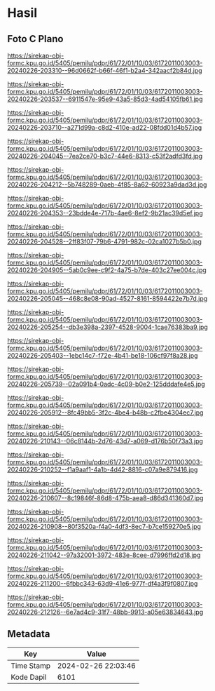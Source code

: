 # Hasil

## Foto C Plano

https://sirekap-obj-formc.kpu.go.id/5405/pemilu/pdpr/61/72/01/10/03/6172011003003-20240226-203310--96d0662f-b66f-46f1-b2a4-342aacf2b84d.jpg

https://sirekap-obj-formc.kpu.go.id/5405/pemilu/pdpr/61/72/01/10/03/6172011003003-20240226-203537--6911547e-95e9-43a5-85d3-4ad54105fb61.jpg

https://sirekap-obj-formc.kpu.go.id/5405/pemilu/pdpr/61/72/01/10/03/6172011003003-20240226-203710--a271d99a-c8d2-410e-ad22-08fdd01d4b57.jpg

https://sirekap-obj-formc.kpu.go.id/5405/pemilu/pdpr/61/72/01/10/03/6172011003003-20240226-204045--7ea2ce70-b3c7-44e6-8313-c53f2adfd3fd.jpg

https://sirekap-obj-formc.kpu.go.id/5405/pemilu/pdpr/61/72/01/10/03/6172011003003-20240226-204212--5b748289-0aeb-4f85-8a62-60923a9dad3d.jpg

https://sirekap-obj-formc.kpu.go.id/5405/pemilu/pdpr/61/72/01/10/03/6172011003003-20240226-204353--23bdde4e-717b-4ae6-8ef2-9b21ac39d5ef.jpg

https://sirekap-obj-formc.kpu.go.id/5405/pemilu/pdpr/61/72/01/10/03/6172011003003-20240226-204528--2ff83f07-79b6-4791-982c-02ca1027b5b0.jpg

https://sirekap-obj-formc.kpu.go.id/5405/pemilu/pdpr/61/72/01/10/03/6172011003003-20240226-204905--5ab0c9ee-c9f2-4a75-b7de-403c27ee004c.jpg

https://sirekap-obj-formc.kpu.go.id/5405/pemilu/pdpr/61/72/01/10/03/6172011003003-20240226-205045--468c8e08-90ad-4527-8161-8594422e7b7d.jpg

https://sirekap-obj-formc.kpu.go.id/5405/pemilu/pdpr/61/72/01/10/03/6172011003003-20240226-205254--db3e398a-2397-4528-9004-1cae76383ba9.jpg

https://sirekap-obj-formc.kpu.go.id/5405/pemilu/pdpr/61/72/01/10/03/6172011003003-20240226-205403--1ebc14c7-f72e-4b41-be18-106cf97f8a28.jpg

https://sirekap-obj-formc.kpu.go.id/5405/pemilu/pdpr/61/72/01/10/03/6172011003003-20240226-205739--02a091b4-0adc-4c09-b0e2-125dddafe4e5.jpg

https://sirekap-obj-formc.kpu.go.id/5405/pemilu/pdpr/61/72/01/10/03/6172011003003-20240226-205912--8fc49bb5-3f2c-4be4-b48b-c2fbe4304ec7.jpg

https://sirekap-obj-formc.kpu.go.id/5405/pemilu/pdpr/61/72/01/10/03/6172011003003-20240226-210143--06c8144b-2d76-43d7-a069-d176b50f73a3.jpg

https://sirekap-obj-formc.kpu.go.id/5405/pemilu/pdpr/61/72/01/10/03/6172011003003-20240226-210252--f1a9aaf1-4a1b-4d42-8816-c07a9e879416.jpg

https://sirekap-obj-formc.kpu.go.id/5405/pemilu/pdpr/61/72/01/10/03/6172011003003-20240226-210607--8c19846f-86d8-475b-aea8-d86d341360d7.jpg

https://sirekap-obj-formc.kpu.go.id/5405/pemilu/pdpr/61/72/01/10/03/6172011003003-20240226-210908--80f3520a-f4a0-4df3-8ec7-b7ce159270e5.jpg

https://sirekap-obj-formc.kpu.go.id/5405/pemilu/pdpr/61/72/01/10/03/6172011003003-20240226-211042--97a32001-3972-483e-8cee-d7996ffd2d18.jpg

https://sirekap-obj-formc.kpu.go.id/5405/pemilu/pdpr/61/72/01/10/03/6172011003003-20240226-211200--6fbbc343-63d9-41e6-977f-df4a3f9f0807.jpg

https://sirekap-obj-formc.kpu.go.id/5405/pemilu/pdpr/61/72/01/10/03/6172011003003-20240226-212126--6e7ad4c9-31f7-48bb-9913-a05e63834643.jpg


## Metadata

| Key        | Value               |
| ---------- | ------------------- |
| Time Stamp | 2024-02-26 22:03:46 |
| Kode Dapil | 6101                |



